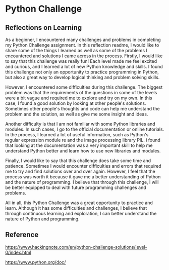 # Python Challenge

## Reflections on Learning

As a beginner, I encountered many challenges and problems in completing my Python Challenge assignment. In this reflection readme, I would like to share some of the things I learned as well as some of the problems I encountered and solutions I came across in the process.
Firstly, I would like to say that this challenge was really fun! Each level made me feel excited and curious, and I learned a lot of new Python knowledge and skills. I found this challenge not only an opportunity to practice programming in Python, but also a great way to develop logical thinking and problem solving skills.

However, I encountered some difficulties during this challenge. The biggest problem was that the requirements of the questions in some of the levels were a bit vague and required me to explore and try on my own. In this case, I found a good solution by looking at other people's solutions. Sometimes other people's thoughts and code can help me understand the problem and the solution, as well as give me some insight and ideas.

Another difficulty is that I am not familiar with some Python libraries and modules. In such cases, I go to the official documentation or online tutorials. In the process, I learned a lot of useful information, such as Python's regular expression module re and the image processing library PIL. i found that looking at the documentation was a very important skill to help me understand Python better and learn how to use new libraries and modules.

Finally, I would like to say that this challenge does take some time and patience. Sometimes I would encounter difficulties and errors that required me to try and find solutions over and over again. However, I feel that the process was worth it because it gave me a better understanding of Python and the nature of programming. I believe that through this challenge, I will be better equipped to deal with future programming challenges and problems.

All in all, this Python Challenge was a great opportunity to practice and learn. Although it has some difficulties and challenges, I believe that through continuous learning and exploration, I can better understand the nature of Python and programming.

## Reference

https://www.hackingnote.com/en/python-challenge-solutions/level-0/index.html

https://www.python.org/doc/

